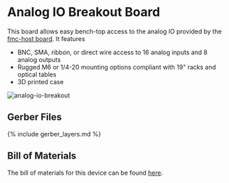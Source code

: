 # Analog IO Breakout Board
This board allows easy bench-top access to the analog IO provided by the
[fmc-host board](../fmc-host/README.md). It features

- BNC, SMA, ribbon, or direct wire access to 16 analog inputs and 8 analog
  outputs
- Rugged M6 or 1/4-20 mounting options compliant with 19" racks and optical
  tables
- 3D printed case

![analog-io-breakout](./img/analog-io-breakout.png)

## Gerber Files
{% include gerber_layers.md %}

## Bill of Materials
The bill of materials for this device can be found
[here](https://docs.google.com/spreadsheets/d/18WfmbLGt8bGUUdksKp6AKA_wMX2SJ3Tndin-nnEgUCs/edit?usp=sharing).
